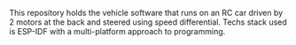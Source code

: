 This repository holds the vehicle software that runs on an RC car driven by 2 motors at the back and steered using speed differential. Techs stack used is ESP-IDF with a multi-platform approach to programming.
